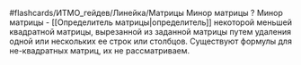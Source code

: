 #flashcards/ИТМО_гейдев/Линейка/Матрицы
Минор матрицы
?
Минор матрицы - [[Определитель матрицы|определитель]] некоторой меньшей квадратной матрицы, вырезанной из заданной матрицы путем удаления одной или нескольких ее строк или столбцов.
Существуют формулы для не-квадратных матриц, их не рассматриваем.
